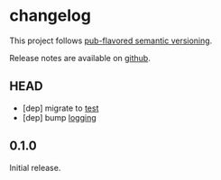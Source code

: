 changelog
=========

This project follows [pub-flavored semantic versioning][pub-semver].

Release notes are available on [github][notes].

[pub-semver]: https://www.dartlang.org/tools/pub/versioning.html#semantic-versions
[notes]: https://github.com/mockturtl/dotenv/releases

HEAD
----

- [dep] migrate to [test][]
- [dep] bump [logging][]

[test]: https://pub.dartlang.org/packages/test
[logging]: https://pub.dartlang.org/packages/logging

0.1.0
-----

Initial release.
